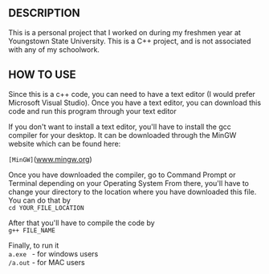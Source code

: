 ## DESCRIPTION

This is a personal project that I worked on during my freshmen year at Youngstown State University.
This is a C++ project, and is not associated with any of my schoolwork.

## HOW TO USE

Since this is a c++ code, you can need to have a text editor (I would prefer Microsoft Visual Studio).
Once you have a text editor, you can download this code and run this program through your text editor

If you don't want to install a text editor, you'll have to install the gcc compiler for your desktop.
It can be downloaded through the MinGW website which can be found here:

```[MinGW]```(www.mingw.org)

Once you have downloaded the compiler, go to Command Prompt or Terminal depending on your Operating System
From there, you'll have to change your directory to the location where you have downloaded this file.
You can do that by <br />
```cd YOUR_FILE_LOCATION```
<br />

After that you'll have to compile the code by <br />
```g++ FILE_NAME```
<br />

Finally, to run it <br />
```a.exe ``` - for windows users <br />
```/a.out``` - for MAC users<br />


